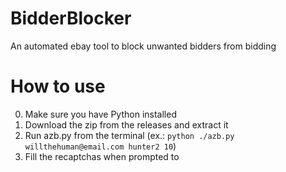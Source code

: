 # BidderBlocker
An automated ebay tool to block unwanted bidders from bidding

# How to use
0. Make sure you have Python installed
1. Download the zip from the releases and extract it
2. Run azb.py from the terminal (ex.: ```python ./azb.py willthehuman@email.com hunter2 10```)
3. Fill the recaptchas when prompted to
